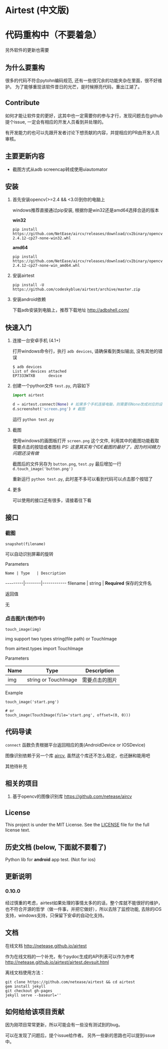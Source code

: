 # Airtest (中文版)

# 代码重构中（不要着急）
另外软件的更新也需要

## 为什么要重构
很多的代码不符合pytohn编码规范, 还有一些很冗余的功能夹杂在里面，很不好维护。
为了能够重现该软件昔日的光芒，是时候擦亮代码，重出江湖了。

## Contribute
如何才能让软件变的更好，这其中也一定需要你的参与才行，发现问题去在github提个issue, 一定会有相应的开发人员看到并处理的。

有开发能力的也可以先跟开发者讨论下想贡献的内容，并提相应的PR由开发人员审核。

## 主要更新内容
* 截图方式从adb screencap转成使用uiautomator

## 安装
1. 首先安装opencv(>=2.4 && <3.0)到你的电脑上

	windows推荐直接通过pip安装, 根据你是win32还是amd64选择合适的版本

	**win32**
	
	```
	pip install https://github.com/NetEase/aircv/releases/download/cv2binary/opencv_python-2.4.12-cp27-none-win32.whl
	```

	**amd64**

	```
	pip install https://github.com/NetEase/aircv/releases/download/cv2binary/opencv_python-2.4.12-cp27-none-win_amd64.whl
	```

2. 安装airtest

	```
	pip install -U https://github.com/codeskyblue/airtest/archive/master.zip
	```

3. 安装android依赖

	下载adb安装到电脑上，推荐下载地址 <http://adbshell.com/>

## 快速入门
1. 连接一台安卓手机 (4.1+)

	打开windows命令行，执行 `adb devices`, 请确保看到类似输出, 没有其他的错误

	```shell
	$ adb devices
	List of devices attached
	EP7333W7XB      device
	```

2. 创建一个python文件 `test.py`, 内容如下

	```python
	import airtest

	d = airtest.connect(None) # 如果多个手机连接电脑，则需要将None改成对应的设备号
	d.screenshot('screen.png') # 截图
	```

	运行 `python test.py`

3. 截图

	使用windows的画图板打开 `screen.png` 这个文件, 利用其中的截图功能截取需要点击的按钮或者图标
	_PS: 这里其实有个IDE截图的最好了，因为时间精力问题还没有做_

	截图后的文件另存为 `button.png`, `test.py` 最后增加一行 `d.touch_image('button.png')`

	重新运行 `python test.py`, 此时差不多可以看到代码可以点击那个按钮了

4. 更多

	可以使用的接口还有很多，请接着往下看


## 接口
### 截图
`snapshot(filename)`

可以自动识别屏幕的旋转

Parameters

    Name | Type   | Description
---------|--------|------------
filename | string | **Required** 保存的文件名

返回值

无

### 点击图片(制作中)
`touch_image(img)`

img support two types string(file path) or TouchImage 

from airtest.types import TouchImage

Parameters

Name      | Type      | Description
----------|-----------|------------
img       |string or TouchImage  | 需要点击的图片

Example

```
touch_image('start.png')

# or
touch_image(TouchImage(file='start.png', offset=(0, 0)))
```

## 代码导读
`connect` 函数负责根据平台返回相应的类(AndroidDevice or IOSDevice)

图像识别依赖于另一个库 [aircv](https://github.com/netease/aircv), 虽然这个库还不怎么稳定，也还酬和能用吧

其他待补充

## 相关的项目
1. 基于opencv的图像识别库 <https://github.com/netease/aircv>

## License
This project is under the MIT License. See the [LICENSE](LICENSE) file for the full license text.

## 历史文档 (below, 下面就不要看了)
Python lib for **android** app test. (Not for ios)

## 更新说明
### 0.10.0
经过慎重的考虑，airtest如果处理的事情太多的的话，整个库就不能很好的维护，也不符合开源的哲学（做一件事，并把它做好），所以去除了监控功能, 去除的iOS支持，windows支持，只保留下安卓的自动化支持。

## 文档

在线文档 <http://netease.github.io/airtest>

作为在线文档的一个补充，有个pydoc生成的API列表可以作为参考
 <http://netease.github.io/airtest/airtest.devsuit.html>

离线文档使用方法：

	git clone https://github.com/netease/airtest && cd airtest
	gem install jekyll
	git checkout gh-pages
	jekyll serve --baseurl=''

## 如何给给该项目贡献
因为刚项目常常更新，所以可能会有一些没有测试到的bug。

可以在发现了问题后，提个issue给作者。 另外一些新的思路也可以提到issue中。

